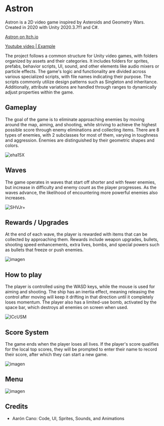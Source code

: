# Astron
Astron is a 2D video game inspired by Asteroids and Geometry Wars. Created in 2020 with Unity 2020.3.7f1 and C#.

[Astron on Itch.io](https://aaroncanoc.itch.io/astron)

[Youtube video | Example](https://www.youtube.com/watch?v=Z-d9j_P8Eg4)

The project follows a common structure for Unity video games, with folders organized by assets and their categories. It includes folders for sprites, prefabs, behavior scripts, UI, sound, and other elements like audio mixers or particle effects. The game's logic and functionality are divided across various specialized scripts, with file names indicating their purpose. The scripts commonly utilize design patterns such as Singleton and inheritance. Additionally, attribute variations are handled through ranges to dynamically adjust properties within the game.

## Gameplay
The goal of the game is to eliminate approaching enemies by moving around the map, aiming, and shooting, while striving to achieve the highest possible score through enemy eliminations and collecting items. There are 8 types of enemies, with 2 subclasses for most of them, varying in toughness and aggression. Enemies are distinguished by their geometric shapes and colors.

![eha15X](https://github.com/user-attachments/assets/77851afd-ddf8-4956-a104-aea4d329dc37)

## Waves
The game operates in waves that start off shorter and with fewer enemies, but increase in difficulty and enemy count as the player progresses. As the waves advance, the likelihood of encountering more powerful enemies also increases. 

![SHVJr+](https://github.com/user-attachments/assets/b7f0c6a9-68e7-4049-9a73-52917d2c8af1)

## Rewards / Upgrades
At the end of each wave, the player is rewarded with items that can be collected by approaching them. Rewards include weapon upgrades, bullets, shooting speed enhancements, extra lives, bombs, and special powers such as bullets that freeze or push enemies.

![imagen](https://github.com/user-attachments/assets/69579bcd-2fde-452b-b208-93ea6b42022c)

## How to play
The player is controlled using the WASD keys, while the mouse is used for aiming and shooting. The ship has an inertia effect, meaning releasing the control after moving will keep it drifting in that direction until it completely loses momentum. The player also has a limited-use bomb, activated by the space bar, which destroys all enemies on screen when used.

![lCcUSM](https://github.com/user-attachments/assets/c568a104-da29-4cbf-b683-c409b91d604d)

## Score System
The game ends when the player loses all lives. If the player's score qualifies for the local top scores, they will be prompted to enter their name to record their score, after which they can start a new game.

![imagen](https://github.com/user-attachments/assets/6773e742-e18f-41b0-845c-83725f1c47eb)

## Menu

![imagen](https://github.com/user-attachments/assets/37742c9c-22cd-43f1-9691-0178f269f9e6)

## Credits
- Aarón Cano: Code, UI, Sprites, Sounds, and Animations
